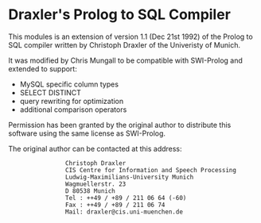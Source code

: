 # Draxler's Prolog to SQL Compiler

This modules is an extension of version 1.1 (Dec 21st 1992) of the
Prolog to SQL compiler written by Christoph Draxler of the Univeristy of Munich.

It was modified by Chris Mungall to be compatible with SWI-Prolog and
extended to support:

 * MySQL specific column types
 * SELECT DISTINCT
 * query rewriting for optimization
 * additional comparison operators

Permission has been granted by the original author to distribute this
software using the same license as SWI-Prolog.

The original author can be contacted at this address:

                    Christoph Draxler
                    CIS Centre for Information and Speech Processing
                    Ludwig-Maximilians-University Munich
                    Wagmuellerstr. 23 
                    D 80538 Munich
                    Tel : ++49 / +89 / 211 06 64 (-60)
                    Fax : ++49 / +89 / 211 06 74
                    Mail: draxler@cis.uni-muenchen.de



